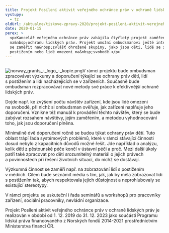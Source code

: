 ```yaml
---
title: Projekt Posílení aktivit veřejného ochránce práv v ochraně lidských práv
vystupy:
  - tz
oldUrl: /aktualne/tiskove-zpravy-2020/projekt-posileni-aktivit-verejneho-ochrance-prav-v-ochrane-lidskych-prav
date: 2020-01-15
perex: >
  <p>Kancelář veřejného ochránce práv zahájila čtyřletý projekt zaměřený
  na&nbsp;ochranu lidských práv. Projekt umožní ombudsmanovi ještě intenzivněji
  se zaměřit na&nbsp;zvlášť ohrožené skupiny, jako jsou děti, lidé se zdravotním
  postižením nebo lidé omezeni na&nbsp;svobodě.</p>
---
```

<!-- imported from the old website -->
<p><img alt="" src="/uploads-import/uploads/RTEmagicC_Norway_grants_4x_zmenseno_05.png.png" /></p>

<p><img alt="norway_grants_-_logo_-_kopie.png" src="https://www.ochrance.cz/aktualne/projekt-posileni-aktivit-verejneho-ochrance-prav-v-ochrane-lidskych-prav/norway_grants_-_logo_-_kopie.png" />V rámci projektu bude ombudsman zpracovávat výzkumy a&nbsp;doporučení týkající se ochrany práv dětí, lidí s&nbsp;postižením a&nbsp;lidí nacházejících se v&nbsp;zařízeních. Současně bude ombudsman rozpracovávat nové metody své práce k&nbsp;efektivnější ochraně lidských práv.</p>

<p>Dojde např.&nbsp;ke&nbsp;zvýšení počtu návštěv zařízení, kde jsou lidé omezeni na&nbsp;svobodě, při nichž si ombudsman ověřuje, jak zařízení naplňuje jeho doporučení. Vznikne též manuál k&nbsp;provádění těchto návštěv, který se bude zabývat rozsahem návštěvy, jejím zaměřením, a&nbsp;metodou vyhodnocování toho, jak jsou doporučení plněna.</p>

<p>Minimálně dvě doporučení ročně se budou týkat ochrany práv dětí. Tuto oblast trápí řada systémových problémů, které v&nbsp;rámci stávající činnosti dosud nebylo z&nbsp;kapacitních důvodů možné řešit. Jde například o&nbsp;analýzu, kolik dětí z&nbsp;pěstounské péče končí v&nbsp;ústavní péči a&nbsp;proč. Mezi další úkoly patří také zpracovat pro děti srozumitelný materiál o&nbsp;jejich právech a&nbsp;povinnostech při řešení životních situací, do&nbsp;nichž se dostávají.</p>

<p>Výzkumná činnost se zaměří např.&nbsp;na&nbsp;zobrazování lidí s&nbsp;postižením v&nbsp;médiích. Cílem bude seznámit média s&nbsp;tím, jak, jak by měla zobrazovat lidi s&nbsp;postižením tak, abych respektovala jejich důstojnost a&nbsp;neprohlubovaly se existující stereotypy.</p>

<p>V rámci projektu se uskuteční i&nbsp;řada seminářů a&nbsp;workshopů pro pracovníky zařízení, sociální pracovníky, nevládní organizace.</p>

<p>Projekt Posílení aktivit veřejného ochránce práv v&nbsp;ochraně lidských práv je realizován v&nbsp;období od&nbsp;1.&nbsp;12.&nbsp;2019 do&nbsp;31.&nbsp;12.&nbsp;2023 jako součástí Programu lidská práva financovaného z&nbsp;Norských fondů 2014-2021 prostřednictvím Ministerstva financí ČR.</p>

<p>&nbsp;</p>
